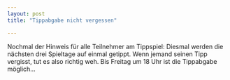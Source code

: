 ```yaml
---
layout: post
title: "Tippabgabe nicht vergessen"

---
```


Nochmal der Hinweis für alle Teilnehmer am Tippspiel: Diesmal werden die nächsten drei Spieltage auf einmal getippt. Wenn jemand seinen Tipp vergisst, tut es also richtig weh. Bis Freitag um 18 Uhr ist die Tippabgabe möglich...


